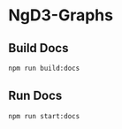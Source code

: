 # NgD3-Graphs

## Build Docs

```bash
npm run build:docs
```

## Run Docs

```bash
npm run start:docs
```
